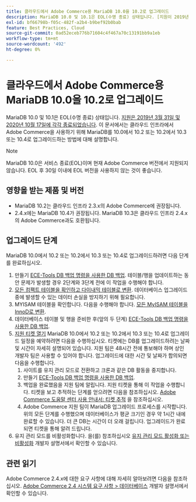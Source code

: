 ```yaml
---
title: 클라우드에서 Adobe Commerce용 MariaDB 10.0을 10.2로 업그레이드
description: MariaDB 10.0 및 10.1은 EOL(수명 종료) 상태입니다. [지원이 2019년 3월 31일 및 2020년 10월 17일에 각각 종료됨](https://endoflife.date/mariadb). 이 문서에서는 클라우드 인프라에서 Adobe Commerce을 사용하기 위해 MariaDB를 10.0에서 10.2 또는 10.2에서 10.3 또는 10.4로 업그레이드하는 방법에 대해 설명합니다.
exl-id: bf66798b-f05c-482f-a2b4-b9bef92b0bab
feature: Best Practices, Cloud
source-git-commit: 0ad52eceb776b71604c4f467a70c13191bb9a1eb
workflow-type: tm+mt
source-wordcount: '492'
ht-degree: 0%

---
```


# 클라우드에서 Adobe Commerce용 MariaDB 10.0을 10.2로 업그레이드

MariaDB 10.0 및 10.1은 EOL(수명 종료) 상태입니다. [지원은 2019년 3월 31일 및 2020년 10월 17일에 각각 종료되었습니다](https://endoflife.date/mariadb). 이 문서에서는 클라우드 인프라에서 Adobe Commerce을 사용하기 위해 MariaDB를 10.0에서 10.2 또는 10.2에서 10.3 또는 10.4로 업그레이드하는 방법에 대해 설명합니다.

>[!NOTE]
>
>MariaDB 10.0은 서비스 종료(EOL)이며 현재 Adobe Commerce 버전에서 지원되지 않습니다. EOL 후 30일 이내에 EOL 버전을 사용하지 않는 것이 좋습니다.

## 영향을 받는 제품 및 버전

* MariaDB 10.2는 클라우드 인프라 2.3.x의 Adobe Commerce에 권장됩니다.
* 2.4.x에는 MariaDB 10.4가 권장됩니다. MariaDB 10.3은 클라우드 인프라 2.4.x의 Adobe Commerce과도 호환됩니다.

## 업그레이드 단계

MariaDB 10.0에서 10.2 또는 10.2에서 10.3 또는 10.4로 업그레이드하려면 다음 단계를 완료하십시오.

1. 만들기 [ECE-Tools DB 백업 명령을 사용한 DB 백업](https://devdocs.magento.com/cloud/project/project-webint-snap.html#db-dump). 테이블/행을 업데이트하는 동안 문제가 발생할 경우 2단계와 3단계 전에 이 작업을 수행해야 합니다.
1. [모든 컴팩트 테이블을 확인하고 다이내믹 테이블로 변환](https://experienceleague.adobe.com/docs/commerce-operations/implementation-playbook/best-practices/maintenance/commerce-235-upgrade-prerequisites-mariadb.html). 데이터베이스 업그레이드 중에 발생할 수 있는 데이터 손실을 방지하기 위해 필요합니다.
1. MYISAM 테이블을 확인합니다. 다음을 수행해야 합니다. [모든 MyISAM 테이블을 InnoD로 변환](https://experienceleague.adobe.com/docs/commerce-operations/implementation-playbook/best-practices/planning/database-on-cloud.html).
1. 데이터베이스 테이블 및 행을 준비한 후(앞의 두 단계) [ECE-Tools DB 백업 명령을 사용한 DB 백업](https://devdocs.magento.com/cloud/project/project-webint-snap.html#db-dump).
1. [지원 티켓 열기](/help/help-center-guide/help-center/magento-help-center-user-guide.md#submit-ticket) MariaDB 10.0에서 10.2 또는 10.2에서 10.3 또는 10.4로 업그레이드 일정을 예약하려면 다음을 수행하십시오. 티켓에는 DB를 업그레이드하려는 날짜 및 시간이 자세히 설명되어 있습니다. 지원 팀은 48시간 전에 통보해야 하며 상인 개발자 팀은 사용할 수 있어야 합니다. 업그레이드에 대한 시간 및 날짜가 합의되면 다음을 수행합니다.
   1. 사이트를 유지 관리 모드로 전환하고 크론과 같은 DB 활동을 중지합니다.
   1. 만들기 [ECE-Tools DB 백업 명령을 사용한 DB 백업](https://devdocs.magento.com/cloud/project/project-webint-snap.html#db-dump).
   1. 백업을 완료했음을 지원 팀에 알립니다. 지원 티켓을 통해 이 작업을 수행합니다. 티켓을 보고 추적하는 단계를 얻으려면 다음을 참조하십시오. [Adobe Commerce 도움말 센터 사용 안내서: 티켓 추적](/help/help-center-guide/help-center/magento-help-center-user-guide.md#track-tickets) 을 참조하십시오.
   1. Adobe Commerce 지원 팀이 MariaDB 업그레이드 프로세스를 시작합니다. 위의 모든 단계를 수행했으며 데이터베이스가 평균 크기인 경우 약 1시간 내에 완료할 수 있습니다. 더 큰 DB는 시간이 더 오래 걸립니다. 업그레이드가 완료되면 티켓을 통해 알려 드립니다.
1. 유지 관리 모드를 비활성화합니다. 을(를) 참조하십시오 [유지 관리 모드 활성화 또는 비활성화](https://devdocs.magento.com/guides/v2.4/install-gde/install/cli/install-cli-subcommands-maint.html#instgde-cli-maint) 개발자 설명서에서 확인할 수 있습니다.

## 관련 읽기

Adobe Commerce 2.4.x에 대한 요구 사항에 대해 자세히 알아보려면 다음을 참조하십시오. [Adobe Commerce 2.4 시스템 요구 사항 > 데이터베이스](https://devdocs.magento.com/guides/v2.4/install-gde/system-requirements.html#database) 개발자 설명서에서 확인할 수 있습니다.
